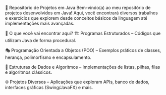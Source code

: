 🚀 Repositório de Projetos em Java
Bem-vindo(a) ao meu repositório de projetos desenvolvidos em Java! Aqui, você encontrará diversos trabalhos e exercícios que explorem desde conceitos básicos da linguagem até implementações mais avançadas.

📌 O que você vai encontrar aqui?
🏗 Programas Estruturados – Códigos que utilizam Java de forma procedural.

🎭 Programação Orientada a Objetos (POO) – Exemplos práticos de classes, herança, polimorfismo e encapsulamento.

🔄 Estruturas de Dados e Algoritmos – Implementações de listas, pilhas, filas e algoritmos clássicos.

🌐 Projetos Diversos – Aplicações que exploram APIs, banco de dados, interfaces gráficas (Swing/JavaFX) e mais.
